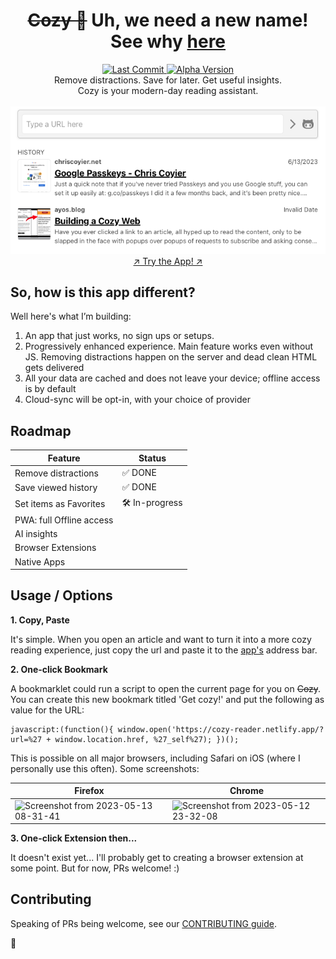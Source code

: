 <h1 align="center"><s>Cozy 🧸</s> Uh, we need a new name! See why <a href="https://social.ayco.io/@ayo/110547172702258070">here</a></h1>
<p align="center">
  <a href="https://github.com/ayoayco/cozy">
    <img alt="Last Commit" src="https://img.shields.io/github/last-commit/ayoayco/cozy?logo=github" />
  </a>
  <a href="https://github.com/ayoayco/cozy-reader/releases/latest"><img alt="Alpha Version" src="https://img.shields.io/github/package-json/v/ayoayco/cozy?label=alpha" /></a><br />
  Remove distractions. Save for later. Get useful insights.<br />
  Cozy is your modern-day reading assistant.<br /><br />
  <a href="https://cozy-reader.netlify.app" target="_blank"><img src="https://raw.githubusercontent.com/ayoayco/cozy/main/.github/assets/screenshot.png" /></a><br />
  <a href="https://cozy-reader.netlify.app" target="_blank">&nearr; Try the App! &nearr;</a><br />
</p>

## So, how is this app different?

Well here's what I’m building:
1. An app that just works, no sign ups or setups.
2. Progressively enhanced experience. Main feature works even without JS. Removing distractions happen on the server and dead clean HTML gets delivered
3. All your data are cached and does not leave your device;  offline access is by default
4. Cloud-sync will be opt-in, with your choice of provider

## Roadmap
| Feature | Status |
| --- | --- |
| Remove distractions| ✅ DONE |
| Save viewed history | ✅ DONE |
| Set items as Favorites | 🛠️ In-progress |
| PWA: full Offline access | |
| AI insights | |
| Browser Extensions | |
| Native Apps | |

## Usage / Options

**1. Copy, Paste**

It's simple. When you open an article and want to turn it into a more cozy reading experience, just copy the url and paste it to the [app's](https://cozy-reader.netlify.app/) address bar.  

**2. One-click Bookmark**

A bookmarklet could run a script to open the current page for you on ~~Cozy~~. You can create this new bookmark titled 'Get cozy!' and put the following as value for the URL:

```
javascript:(function(){ window.open('https://cozy-reader.netlify.app/?url=%27 + window.location.href, %27_self%27); })();
```

This is possible on all major browsers, including Safari on iOS (where I personally use this often). Some screenshots:

| Firefox | Chrome |
| --- | --- |
| ![Screenshot from 2023-05-13 08-31-41](https://github.com/ayoayco/cozy/assets/4262489/9b296d4f-2722-483a-bbc2-431c6b2ae996) | ![Screenshot from 2023-05-12 23-32-08](https://github.com/ayoayco/cozy/assets/4262489/144b74f8-3949-46b9-849c-351e4af0ac12) |

**3. One-click Extension then...**

It doesn't exist yet... I'll probably get to creating a browser extension at some point. But for now, PRs welcome! :)

## Contributing

Speaking of PRs being welcome, see our [CONTRIBUTING guide](/CONTRIBUTING.md).

🧸

